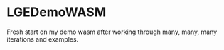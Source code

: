# LGEDemoWASM
Fresh start on my demo wasm after working through many, many, many iterations and examples.

